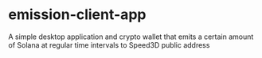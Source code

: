 # emission-client-app
A simple desktop application and crypto wallet that emits a certain amount of Solana at regular time intervals to Speed3D public address
